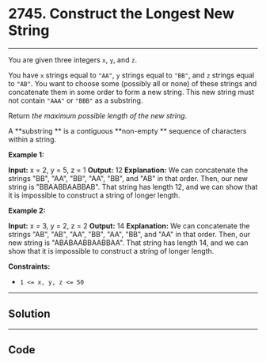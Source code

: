# 2745. Construct the Longest New String

---

You are given three integers `x`, `y`, and `z`.

You have `x` strings equal to `"AA"`, `y` strings equal to `"BB"`, and `z` strings equal to `"AB"`. You want to choose some (possibly all or none) of these strings and concatenate them in some order to form a new string. This new string must not contain `"AAA"` or `"BBB"` as a substring.

Return _the maximum possible length of the new string_.

A **substring ** is a contiguous **non-empty ** sequence of characters within a string.

 

**Example 1:**


**Input:** x = 2, y = 5, z = 1
**Output:** 12
**Explanation:** We can concatenate the strings "BB", "AA", "BB", "AA", "BB", and "AB" in that order. Then, our new string is "BBAABBAABBAB". 
That string has length 12, and we can show that it is impossible to construct a string of longer length.


**Example 2:**


**Input:** x = 3, y = 2, z = 2
**Output:** 14
**Explanation:** We can concatenate the strings "AB", "AB", "AA", "BB", "AA", "BB", and "AA" in that order. Then, our new string is "ABABAABBAABBAA". 
That string has length 14, and we can show that it is impossible to construct a string of longer length.


 

**Constraints:**

  * `1 <= x, y, z <= 50`

---

## Solution



---

## Code
```python


```